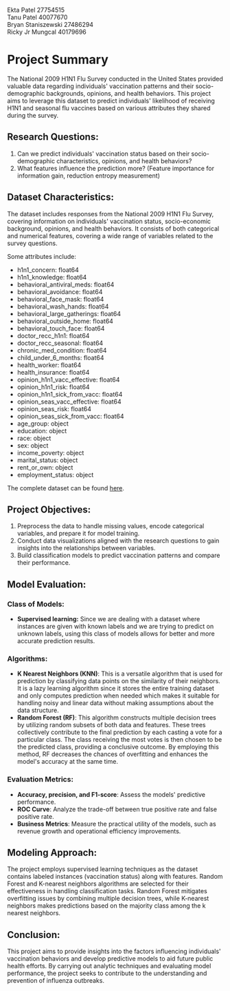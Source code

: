 Ekta Patel 27754515  
Tanu Patel 40077670  
Bryan Staniszewski 27486294  
Ricky Jr Mungcal 40179696  

# Project Summary

The National 2009 H1N1 Flu Survey conducted in the United States provided valuable data regarding individuals' vaccination patterns and their socio-demographic backgrounds, opinions, and health behaviors. This project aims to leverage this dataset to predict individuals' likelihood of receiving H1N1 and seasonal flu vaccines based on various attributes they shared during the survey.

## Research Questions:

1. Can we predict individuals' vaccination status based on their socio-demographic characteristics, opinions, and health behaviors?
2. What features influence the prediction more? (Feature importance for information gain, reduction entropy measurement)



## Dataset Characteristics:

The dataset includes responses from the National 2009 H1N1 Flu Survey, covering information on individuals' vaccination status, socio-economic background, opinions, and health behaviors. It consists of both categorical and numerical features, covering a wide range of variables related to the survey questions. 


Some attributes include: 

- h1n1_concern: float64
- h1n1_knowledge: float64
- behavioral_antiviral_meds: float64
- behavioral_avoidance: float64
- behavioral_face_mask: float64
- behavioral_wash_hands: float64
- behavioral_large_gatherings: float64
- behavioral_outside_home: float64
- behavioral_touch_face: float64
- doctor_recc_h1n1: float64
- doctor_recc_seasonal: float64
- chronic_med_condition: float64
- child_under_6_months: float64
- health_worker: float64
- health_insurance: float64
- opinion_h1n1_vacc_effective: float64
- opinion_h1n1_risk: float64
- opinion_h1n1_sick_from_vacc: float64
- opinion_seas_vacc_effective: float64
- opinion_seas_risk: float64
- opinion_seas_sick_from_vacc: float64
- age_group: object
- education: object
- race: object
- sex: object
- income_poverty: object
- marital_status: object
- rent_or_own: object
- employment_status: object


The complete dataset can be found [here](https://www.drivendata.org/competitions/66/flu-shot-learning/).

## Project Objectives:

1. Preprocess the data to handle missing values, encode categorical variables, and prepare it for model training.
2. Conduct data visualizations aligned with the research questions to gain insights into the relationships between variables.
3. Build classification models to predict vaccination patterns and compare their performance.

## Model Evaluation:

### Class of Models:
- **Supervised learning:** Since we are dealing with a dataset where instances are given with known labels and we are trying to predict on unknown labels, using this class of models allows for better and more accurate prediction results.
### Algorithms:

- **K Nearest Neighbors (KNN)**: This is a versatile algorithm that is used for prediction by classifying data points on the similarity of their neighbors. It is a lazy learning algorithm since it stores the entire training dataset and only computes prediction when needed which makes it suitable for handling noisy and linear data without making assumptions about the data structure.
- **Random Forest (RF)**: This algorithm constructs multiple decision trees by utilizing random subsets of both data and features. These trees collectively contribute to the final prediction by each casting a vote for a particular class. The class receiving the most votes is then chosen to be the predicted class, providing a conclusive outcome. By employing this method, RF decreases the chances of overfitting and enhances the model's accuracy at the same time.

### Evaluation Metrics:

- **Accuracy, precision, and F1-score**: Assess the models' predictive performance.
- **ROC Curve**: Analyze the trade-off between true positive rate and false positive rate.
- **Business Metrics**: Measure the practical utility of the models, such as revenue growth and operational efficiency improvements.

## Modeling Approach:

The project employs supervised learning techniques as the dataset contains labeled instances (vaccination status) along with features. Random Forest and K-nearest neighbors algorithms are selected for their effectiveness in handling classification tasks. Random Forest mitigates overfitting issues by combining multiple decision trees, while K-nearest neighbors makes predictions based on the majority class among the k nearest neighbors.

## Conclusion:

This project aims to provide insights into the factors influencing individuals' vaccination behaviors and develop predictive models to aid future public health efforts. By carrying out analytic techniques and evaluating model performance, the project seeks to contribute to the understanding and prevention of influenza outbreaks.



